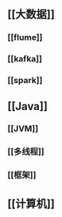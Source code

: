 ## [[大数据]]
### [[flume]]
### [[kafka]]
### [[spark]]
## [[Java]]
### [[JVM]]
### [[多线程]]
### [[框架]]
## [[计算机]]
